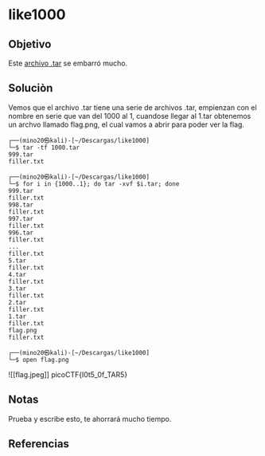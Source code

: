 # like1000
## Objetivo
Este [archivo .tar](https://jupiter.challenges.picoctf.org/static/52084b5ad360b25f9af83933114324e0/1000.tar) se embarró mucho.

## Soluciòn

Vemos que el archivo .tar tiene una serie de archivos .tar, empienzan con el nombre en serie que van del 1000 al 1, cuandose llegar al 1.tar obtenemos un archvo llamado flag.png, el cual vamos a abrir para poder ver la flag.
```shell
┌──(mino20㉿kali)-[~/Descargas/like1000]
└─$ tar -tf 1000.tar                            
999.tar
filler.txt

┌──(mino20㉿kali)-[~/Descargas/like1000]
└─$ for i in {1000..1}; do tar -xvf $i.tar; done
999.tar
filler.txt
998.tar
filler.txt
997.tar
filler.txt
996.tar
filler.txt
...
filler.txt
5.tar
filler.txt
4.tar
filler.txt
3.tar
filler.txt
2.tar
filler.txt
1.tar
filler.txt
flag.png
filler.txt
                                                                                                   
┌──(mino20㉿kali)-[~/Descargas/like1000]
└─$ open flag.png

```
![[flag.jpeg]]
picoCTF{l0t5_0f_TAR5}

## Notas
Prueba y escribe esto, te ahorrará mucho tiempo.

## Referencias